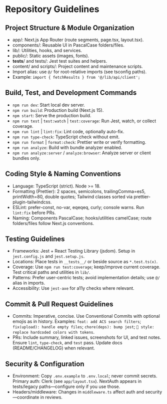 # Repository Guidelines

## Project Structure & Module Organization

- app/: Next.js App Router (route segments, page.tsx, layout.tsx).
- components/: Reusable UI in PascalCase folders/files.
- lib/: Utilities, hooks, and services.
- public/: Static assets (images, fonts).
- **tests**/ and tests/: Jest test suites and helpers.
- content/ and scripts/: Project content and maintenance scripts.
- Import alias: use `@/` for root-relative imports (see tsconfig paths).
- Example: `import { fetchResults } from '@/lib/api/client';`

## Build, Test, and Development Commands

- `npm run dev`: Start local dev server.
- `npm run build`: Production build (Next.js 15).
- `npm start`: Serve the production build.
- `npm run test` | `test:watch` | `test:coverage`: Run Jest, watch, or collect coverage.
- `npm run lint` | `lint:fix`: Lint code, optionally auto-fix.
- `npm run type-check`: TypeScript check without emit.
- `npm run format` | `format:check`: Prettier write or verify formatting.
- `npm run analyze`: Build with bundle analyzer enabled.
- `npm run analyze:server` / `analyze:browser`: Analyze server or client bundles only.

## Coding Style & Naming Conventions

- Language: TypeScript (strict). Node >= 18.
- Formatting (Prettier): 2 spaces, semicolons, trailingComma=es5, printWidth=80, double quotes; Tailwind classes sorted via prettier-plugin-tailwindcss.
- ESLint: prefer-const, no-var, eqeqeq, curly; console warns. Run `lint:fix` before PRs.
- Naming: Components PascalCase; hooks/utilities camelCase; route folders/files follow Next.js conventions.

## Testing Guidelines

- Frameworks: Jest + React Testing Library (jsdom). Setup in `jest.config.js` and `jest.setup.js`.
- Locations: Place tests in `__tests__/` or beside source as `*.test.ts(x)`.
- Coverage: Use `npm run test:coverage`; keep/improve current coverage. Test critical paths and utilities in `lib/`.
- Patterns: Prefer user-centric tests; avoid implementation details; use `@/` alias in imports.
- Accessibility: Use `jest-axe` for a11y checks where relevant.

## Commit & Pull Request Guidelines

- Commits: Imperative, concise. Use Conventional Commits with optional emojis as in history. Examples: `feat: add ACS search filters`; `fix(upload): handle empty files`; `chore(deps): bump jest`; `🎨 style: replace hardcoded colors with tokens`.
- PRs: Include summary, linked issues, screenshots for UI, and test notes. Ensure `lint`, `type-check`, and `test` pass. Update docs (README/CHANGELOG) when relevant.

## Security & Configuration

- Environment: Copy `.env.example` to `.env.local`; never commit secrets. Primary auth: Clerk (see `app/layout.tsx`). NextAuth appears in tests/legacy paths—configure only if you use those.
- Headers/middleware: Changes in `middleware.ts` affect auth and security—coordinate in reviews.
